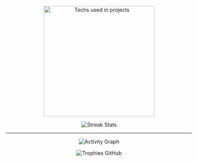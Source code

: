 <p align="center">
 <img src="https://github-readme-stats.vercel.app/api/top-langs?username=jgafarias&layout=donut-vertical&theme=algolia&locale=pt-br&include_all_commits=true" alt="Techs used in projects" width="300px" />
</p>
<p align="center">
 <img src="https://github-readme-streak-stats.herokuapp.com/?user=jgafarias&theme=algolia&include_all_commits=true&locale=pt-br" alt="Streak Stats" />
</p>

---
<p align="center">
 <img src="https://github-readme-activity-graph.vercel.app/graph?username=jgafarias&theme=xcode&bg_color=151515&include_all_commits=true" alt="Activity Graph" />
</p>
<p align="center">
 <img src="https://github-profile-trophy.vercel.app/?username=jgafarias&theme=algolia&margin-w=15&include_all_commits=true" alt="Trophies GitHub" />
</p>
